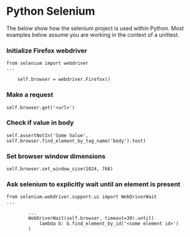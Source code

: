# Python Selenium

The below show how the selenium project is used within Python. Most examples below assume you are working in the context of a unittest.

### Initialize Firefox webdriver

    from selenium import webdriver
    ...
        
        self.browser = webdriver.Firefox()

### Make a request

    self.browser.get('<url>')

### Check if value in body

    self.assertNotIn('Some Value', self.browser.find_element_by_tag_name('body').text)
    
### Set browser window dimensions

    self.browser.set_window_size(1024, 768)

### Ask selenium to explicitly wait until an element is present

    from selenium.webdriver.support.ui import WebDriverWait
    ...
    
            ...
            WebDriverWait(self.browser, timeout=30).until(
                lambda b: b.find_element_by_id('<some element id>')
            )
